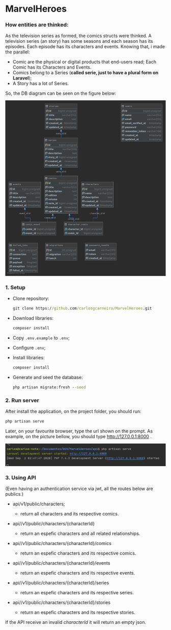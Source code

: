 # MarvelHeroes


### How entities are thinked:

As the television series as formed, the comics structs were thinked.
A television series (an story) has some seasons and each season has its episodes. Each episode has its characters and events. Knowing that, i made the parallel:

- Comic are the physical or digital products that end-users read; Each Comic has its Characters and Events.
- Comics belong to a Series (**called serie, just to have a plural form on Laravel**);
- A Story has a lot of Series.

So, the DB diagram can be seen on the figure below:

![Database Schema](docs/diagram.png)


### 1. Setup

- Clone repository:

	```cmd
	git clone https://github.com/carlosgcarneiro/MarvelHeroes.git
	```
	
- Download libraries:
	```cmd
	composer install
	``` 	
	
- Copy ``.env.example`` to ``.env``;

- Configure ``.env``;

- Install libraries:

	```cmd
	composer install
	``` 
	
- Generate and seed the database:

	```cmd
	php artisan migrate:fresh --seed
	``` 
	
### 2. Run server

After install the application, on the project folder, you should run:

```cmd
php artisan serve
```

Later, on your favourite browser, type the url shown on the prompt. As example, on the picture bellow, you should type http://127.0.0.1:8000 .


![Run Command](docs/running.jpeg)

### 3. Using API

(Even having an authentication service via jwt, all the routes below are publics.)

- api/v1/public/characters;
	+	return all characters and its respective comics.

- api//v1/public/characters/{characterId}
	+	return an espefic characters and all related relationships.

- api//v1/public/characters/{characterId}/comics
	+ return an espefic characters and its respective comics.


- api//v1/public/characters/{characterId}/events
	+ return an espefic characters and its respective events.


- api//v1/public/characters/{characterId}/series
	+ return an espefic characters and its respective series.


- api//v1/public/characters/{characterId}/stories
	+ return an espefic characters and its respective stories.
	

If the API receive an invalid *characterId* it will return an empty json.


